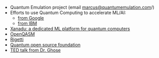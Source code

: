 - Quantum Emulation project (email marcus@quantumemulation.com/)
- Efforts to use Quantum Computing to accelerate ML/AI:
    - [from Google](https://ai.google/research/teams/applied-science/quantum-ai/)
    - [from IBM](https://syncedreview.com/2019/04/03/ibm-proposes-quantum-enhanced-feature-space-for-ml/)
- [Xanadu: a dedicated ML platform for quantum computers](https://www.xanadu.ai/software/#pennylane)
- [OpenQASM](https://github.com/Qiskit/openqasm)
- [Rigetti](https://www.rigetti.com/)
- [Quantum open source foundation](https://qosf.org/)
- [TED talk from Dr. Ghose](https://www.ted.com/talks/shohini_ghose_quantum_computing_explained_in_10_minutes?language=en)